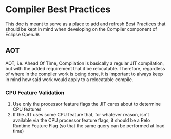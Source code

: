 <!--
Copyright (c) 2019, 2019 IBM Corp. and others

This program and the accompanying materials are made available under
the terms of the Eclipse Public License 2.0 which accompanies this
distribution and is available at https://www.eclipse.org/legal/epl-2.0/
or the Apache License, Version 2.0 which accompanies this distribution and
is available at https://www.apache.org/licenses/LICENSE-2.0.

This Source Code may also be made available under the following
Secondary Licenses when the conditions for such availability set
forth in the Eclipse Public License, v. 2.0 are satisfied: GNU
General Public License, version 2 with the GNU Classpath
Exception [1] and GNU General Public License, version 2 with the
OpenJDK Assembly Exception [2].

[1] https://www.gnu.org/software/classpath/license.html
[2] http://openjdk.java.net/legal/assembly-exception.html

SPDX-License-Identifier: EPL-2.0 OR Apache-2.0 OR GPL-2.0 WITH Classpath-exception-2.0 OR LicenseRef-GPL-2.0 WITH Assembly-exception
-->

# Compiler Best Practices
This doc is meant to serve as a place to add and refresh Best Practices
that should be kept in mind when developing on the Compiler component
of Eclipse OpenJ9.

## AOT
AOT, i.e. Ahead Of Time, Compilation is basically a regular JIT compilation,
but with the added requirement that it be relocatable. Therefore, regardless
of where in the compiler work is being done, it is important to always keep
in mind how said work would apply to a relocatable compile.

### CPU Feature Validation
1. Use only the processor feature flags the JIT cares about to determine CPU features
2. If the JIT uses some CPU feature that, for whatever reason, isn't available via 
the CPU processor feature flags, it should be a Relo Runtime Feature Flag (so that 
the same query can be performed at load time) 

